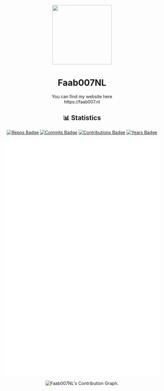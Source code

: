 <div align="center">
  <img src="https://faab007.nl/littlelink/images/avatar.png" width="192" height="192">
  <h1>Faab007NL</h1>
</div>

<div align="center">
  You can find my website here
</br>
  https://faab007.nl
</div>

<div align="center">
  <h2>📊 Statistics</h2>
  
  [![Repos Badge](https://badges.strrl.dev/repos/faab007nl)](https://badges.strrl.dev) [![Commits Badge](https://badges.strrl.dev/commits/all/faab007nl)](https://badges.strrl.dev) [![Contributions Badge](https://badges.strrl.dev/contributions/all/faab007nl)](https://badges.strrl.dev) [![Years Badge](https://badges.strrl.dev/years/faab007nl)](https://badges.strrl.dev)

  ![Metrics](https://raw.githubusercontent.com/faab007nl/faab007nl/master/github-metrics.svg)
  
  <img height="295em" src="https://github-readme-activity-graph.vercel.app/graph?username=faab007nl&theme=rogue" alt=" Faab007NL's Contribution Graph.">
</div>
